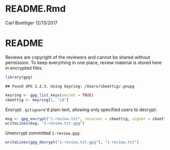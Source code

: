 README.Rmd
================
Carl Boettiger
12/13/2017

README
======

Reviews are copyright of the reviewers and cannot be shared without permission. To keep everything in one place, review material is stored here in encrypted files.

``` r
library(gpg)
```

    ## Found GPG 2.2.3. Using keyring: /Users/cboettig/.gnupg

``` r
keyring <- gpg_list_keys(secret = TRUE)
cboettig <- keyring[1, "id"]
```

Encrypt `.gitignore`'d plain text, allowing only specified users to decrypt:

``` r
msg <- gpg_encrypt("1-review.txt", receiver = cboettig, signer = cboettig)
writeLines(msg, "1-review.txt.gpg")
```

Unencrypt committed `1-review.gpg`:

``` r
writeLines(gpg_decrypt("1-review.txt.gpg"), "1-review.txt")
```
